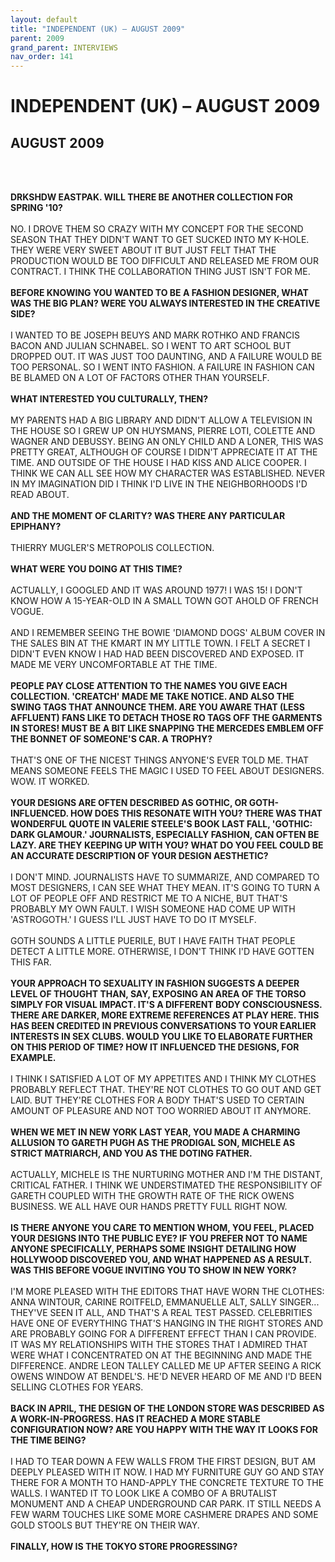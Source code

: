 ```yaml
---
layout: default
title: "INDEPENDENT (UK) – AUGUST 2009"
parent: 2009
grand_parent: INTERVIEWS
nav_order: 141
---
```


# INDEPENDENT (UK) – AUGUST 2009
## AUGUST 2009

<br><br></p>
<p><b>DRKSHDW EASTPAK. WILL THERE BE ANOTHER COLLECTION FOR SPRING '10?</b> <br />
<br />
NO. I DROVE THEM SO CRAZY WITH MY CONCEPT FOR THE SECOND SEASON THAT THEY DIDN'T WANT TO GET SUCKED INTO MY K-HOLE. THEY WERE VERY SWEET ABOUT IT BUT JUST FELT THAT THE PRODUCTION WOULD BE TOO DIFFICULT AND RELEASED ME FROM OUR CONTRACT. I THINK THE COLLABORATION THING JUST ISN'T FOR ME. <br />
<br />
<b>BEFORE KNOWING YOU WANTED TO BE A FASHION DESIGNER, WHAT WAS THE BIG PLAN? WERE YOU ALWAYS INTERESTED IN THE CREATIVE SIDE?</b> <br />
<br />
I WANTED TO BE JOSEPH BEUYS AND MARK ROTHKO AND FRANCIS BACON AND JULIAN SCHNABEL. SO I WENT TO ART SCHOOL BUT DROPPED OUT. IT WAS JUST TOO DAUNTING, AND A FAILURE WOULD BE TOO PERSONAL. SO I WENT INTO FASHION. A FAILURE IN FASHION CAN BE BLAMED ON A LOT OF FACTORS OTHER THAN YOURSELF. <br />
<br />
<b>WHAT INTERESTED YOU CULTURALLY, THEN?</b> <br />
<br />
MY PARENTS HAD A BIG LIBRARY AND DIDN'T ALLOW A TELEVISION IN THE HOUSE SO I GREW UP ON HUYSMANS, PIERRE LOTI, COLETTE AND WAGNER AND DEBUSSY. BEING AN ONLY CHILD AND A LONER, THIS WAS PRETTY GREAT, ALTHOUGH OF COURSE I DIDN'T APPRECIATE IT AT THE TIME. AND OUTSIDE OF THE HOUSE I HAD KISS AND ALICE COOPER. I THINK WE CAN ALL SEE HOW MY CHARACTER WAS ESTABLISHED. NEVER IN MY IMAGINATION DID I THINK I'D LIVE IN THE NEIGHBORHOODS I'D READ ABOUT. <br />
<br />
<b>AND THE MOMENT OF CLARITY? WAS THERE ANY PARTICULAR EPIPHANY?</b> <br />
<br />
THIERRY MUGLER'S METROPOLIS COLLECTION. <br />
<br />
<b>WHAT WERE YOU DOING AT THIS TIME?</b> <br />
<br />
ACTUALLY, I GOOGLED AND IT WAS AROUND 1977! I WAS 15! I DON'T KNOW HOW A 15-YEAR-OLD IN A SMALL TOWN GOT AHOLD OF FRENCH VOGUE. <br />
<br />
AND I REMEMBER SEEING THE BOWIE 'DIAMOND DOGS' ALBUM COVER IN THE SALES BIN AT THE KMART IN MY LITTLE TOWN. I FELT A SECRET I DIDN'T EVEN KNOW I HAD HAD BEEN DISCOVERED AND EXPOSED. IT MADE ME VERY UNCOMFORTABLE AT THE TIME. <br />
<br />
<b>PEOPLE PAY CLOSE ATTENTION TO THE NAMES YOU GIVE EACH COLLECTION. 'CREATCH' MADE ME TAKE NOTICE. AND ALSO THE SWING TAGS THAT ANNOUNCE THEM. ARE YOU AWARE THAT (LESS AFFLUENT) FANS LIKE TO DETACH THOSE RO TAGS OFF THE GARMENTS IN STORES! MUST BE A BIT LIKE SNAPPING THE MERCEDES EMBLEM OFF THE BONNET OF SOMEONE'S CAR. A TROPHY?</b> <br />
<br />
THAT'S ONE OF THE NICEST THINGS ANYONE'S EVER TOLD ME. THAT MEANS SOMEONE FEELS THE MAGIC I USED TO FEEL ABOUT DESIGNERS. WOW. IT WORKED. <br />
<br />
<b>YOUR DESIGNS ARE OFTEN DESCRIBED AS GOTHIC, OR GOTH-INFLUENCED. HOW DOES THIS RESONATE WITH YOU? THERE WAS THAT WONDERFUL QUOTE IN VALERIE STEELE'S BOOK LAST FALL, 'GOTHIC: DARK GLAMOUR.' JOURNALISTS, ESPECIALLY FASHION, CAN OFTEN BE LAZY. ARE THEY KEEPING UP WITH YOU? WHAT DO YOU FEEL COULD BE AN ACCURATE DESCRIPTION OF YOUR DESIGN AESTHETIC?</b> <br />
<br />
I DON'T MIND. JOURNALISTS HAVE TO SUMMARIZE, AND COMPARED TO MOST DESIGNERS, I CAN SEE WHAT THEY MEAN. IT'S GOING TO TURN A LOT OF PEOPLE OFF AND RESTRICT ME TO A NICHE, BUT THAT'S PROBABLY MY OWN FAULT. I WISH SOMEONE HAD COME UP WITH 'ASTROGOTH.' I GUESS I'LL JUST HAVE TO DO IT MYSELF. <br />
<br />
GOTH SOUNDS A LITTLE PUERILE, BUT I HAVE FAITH THAT PEOPLE DETECT A LITTLE MORE. OTHERWISE, I DON'T THINK I'D HAVE GOTTEN THIS FAR. <br />
<br />
<b>YOUR APPROACH TO SEXUALITY IN FASHION SUGGESTS A DEEPER LEVEL OF THOUGHT THAN, SAY, EXPOSING AN AREA OF THE TORSO SIMPLY FOR VISUAL IMPACT. IT'S A DIFFERENT BODY CONSCIOUSNESS. THERE ARE DARKER, MORE EXTREME REFERENCES AT PLAY HERE. THIS HAS BEEN CREDITED IN PREVIOUS CONVERSATIONS TO YOUR EARLIER INTERESTS IN SEX CLUBS. WOULD YOU LIKE TO ELABORATE FURTHER ON THIS PERIOD OF TIME? HOW IT INFLUENCED THE DESIGNS, FOR EXAMPLE.</b> <br />
<br />
I THINK I SATISFIED A LOT OF MY APPETITES AND I THINK MY CLOTHES PROBABLY REFLECT THAT. THEY'RE NOT CLOTHES TO GO OUT AND GET LAID. BUT THEY'RE CLOTHES FOR A BODY THAT'S USED TO CERTAIN AMOUNT OF PLEASURE AND NOT TOO WORRIED ABOUT IT ANYMORE. <br />
<br />
<b>WHEN WE MET IN NEW YORK LAST YEAR, YOU MADE A CHARMING ALLUSION TO GARETH PUGH AS THE PRODIGAL SON, MICHELE AS STRICT MATRIARCH, AND YOU AS THE DOTING FATHER.</b> <br />
<br />
ACTUALLY, MICHELE IS THE NURTURING MOTHER AND I'M THE DISTANT, CRITICAL FATHER. I THINK WE UNDERSTIMATED THE RESPONSIBILITY OF GARETH COUPLED WITH THE GROWTH RATE OF THE RICK OWENS BUSINESS. WE ALL HAVE OUR HANDS PRETTY FULL RIGHT NOW. <br />
<br />
<b>IS THERE ANYONE YOU CARE TO MENTION WHOM, YOU FEEL, PLACED YOUR DESIGNS INTO THE PUBLIC EYE? IF YOU PREFER NOT TO NAME ANYONE SPECIFICALLY, PERHAPS SOME INSIGHT DETAILING HOW HOLLYWOOD DISCOVERED YOU, AND WHAT HAPPENED AS A RESULT. WAS THIS BEFORE VOGUE INVITING YOU TO SHOW IN NEW YORK?</b> <br />
<br />
I'M MORE PLEASED WITH THE EDITORS THAT HAVE WORN THE CLOTHES: ANNA WINTOUR, CARINE ROITFELD, EMMANUELLE ALT, SALLY SINGER... THEY'VE SEEN IT ALL, AND THAT'S A REAL TEST PASSED. CELEBRITIES HAVE ONE OF EVERYTHING THAT'S HANGING IN THE RIGHT STORES AND ARE PROBABLY GOING FOR A DIFFERENT EFFECT THAN I CAN PROVIDE. IT WAS MY RELATIONSHIPS WITH THE STORES THAT I ADMIRED THAT WERE WHAT I CONCENTRATED ON AT THE BEGINNING AND MADE THE DIFFERENCE. ANDRE LEON TALLEY CALLED ME UP AFTER SEEING A RICK OWENS WINDOW AT BENDEL'S. HE'D NEVER HEARD OF ME AND I'D BEEN SELLING CLOTHES FOR YEARS. <br />
<br />
<b>BACK IN APRIL, THE DESIGN OF THE LONDON STORE WAS DESCRIBED AS A WORK-IN-PROGRESS. HAS IT REACHED A MORE STABLE CONFIGURATION NOW? ARE YOU HAPPY WITH THE WAY IT LOOKS FOR THE TIME BEING?</b> <br />
<br />
I HAD TO TEAR DOWN A FEW WALLS FROM THE FIRST DESIGN, BUT AM DEEPLY PLEASED WITH IT NOW. I HAD MY FURNITURE GUY GO AND STAY THERE FOR A MONTH TO HAND-APPLY THE CONCRETE TEXTURE TO THE WALLS. I WANTED IT TO LOOK LIKE A COMBO OF A BRUTALIST MONUMENT AND A CHEAP UNDERGROUND CAR PARK. IT STILL NEEDS A FEW WARM TOUCHES LIKE SOME MORE CASHMERE DRAPES AND SOME GOLD STOOLS BUT THEY'RE ON THEIR WAY. <br />
<br />
<b>FINALLY, HOW IS THE TOKYO STORE PROGRESSING?</b> <br />
<br />

